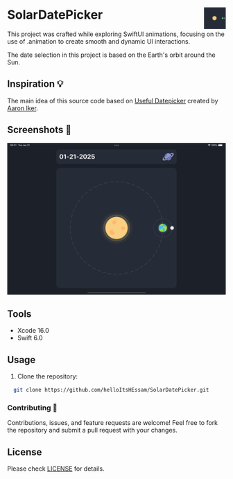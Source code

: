 # SolarDatePicker <img alt="Logo" src="/icon.png" align="right" height="50">

This project was crafted while exploring SwiftUI animations, focusing on the use of .animation to create smooth and dynamic UI interactions.

The date selection in this project is based on the Earth's orbit around the Sun.

## Inspiration 💡

The main idea of this source code based on [Useful Datepicker](https://dribbble.com/shots/18236210-Useful-Datepicker) created by [Aaron Iker](https://dribbble.com/ai).

## Screenshots 🌃

<img alt="animation screenshot" src="screenshot.png">

## Tools

- Xcode 16.0
- Swift 6.0

## Usage

1. Clone the repository:

  ``` bash
    git clone https://github.com/helloItsHEssam/SolarDatePicker.git
  ```

###  Contributing 🤝

Contributions, issues, and feature requests are welcome! Feel free to fork the repository and submit a pull request with your changes.

## License

Please check [LICENSE](LICENSE) for details.